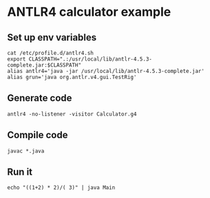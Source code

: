 
# ANTLR4 calculator example

## Set up env variables

    cat /etc/profile.d/antlr4.sh 
    export CLASSPATH=".:/usr/local/lib/antlr-4.5.3-complete.jar:$CLASSPATH"
    alias antlr4='java -jar /usr/local/lib/antlr-4.5.3-complete.jar'
    alias grun='java org.antlr.v4.gui.TestRig'

## Generate code

    antlr4 -no-listener -visitor Calculator.g4 

## Compile code

    javac *.java

## Run it

    echo "((1+2) * 2)/( 3)" | java Main
